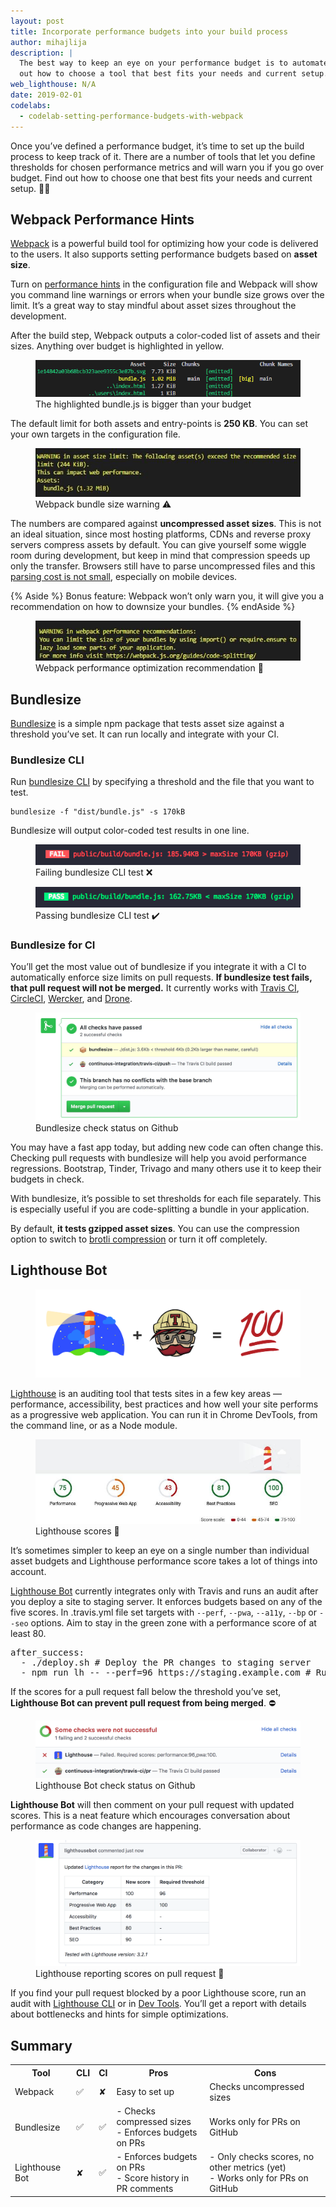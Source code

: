 ```yaml
---
layout: post
title: Incorporate performance budgets into your build process
author: mihajlija
description: |
  The best way to keep an eye on your performance budget is to automate it. Find
  out how to choose a tool that best fits your needs and current setup.
web_lighthouse: N/A
date: 2019-02-01
codelabs:
  - codelab-setting-performance-budgets-with-webpack
---
```


Once you’ve defined a performance budget, it’s time to set up the build process
to keep track of it. There are a number of tools that let you define thresholds
for chosen performance metrics and will warn you if you go over budget. Find out
how to choose one that best fits your needs and current setup. 🕵️‍♀️

## Webpack Performance Hints

[Webpack](https://developers.google.com/web/fundamentals/performance/webpack/) is a powerful build tool for optimizing how your code is delivered to the users. It also supports setting performance budgets based on **asset size**.

Turn on [performance hints](https://webpack.js.org/configuration/performance/) in the configuration file and Webpack will show you command line warnings or errors when your bundle size grows over the limit. It’s a great way to stay mindful about asset sizes throughout the development.

After the build step, Webpack outputs a color-coded list of assets and their sizes. Anything over budget is highlighted in yellow.

<figure class="w-figure w-figure--center">
  <img class="w-screenshot w-screenshot--filled" src="./webpack-output.png" alt="Webpack output highlighting bundle.js">
  <figcaption class="w-figcaption">
    The highlighted bundle.js is bigger than your budget
  </figcaption>
</figure>

The default limit for both assets and entry-points is **250 KB**. You can set your own targets in the configuration file.

<figure class="w-figure w-figure--center">
  <img class="w-screenshot w-screenshot--filled" src="./webpack-warning.jpg" alt="Webpack bundle size warning">
  <figcaption class="w-figcaption">
    Webpack bundle size warning ⚠️
  </figcaption>
</figure>

The numbers are compared against **uncompressed asset sizes**. This is not an ideal situation, since most hosting platforms, CDNs and reverse proxy servers compress assets by default. You can give yourself some wiggle room during development, but keep in mind that compression speeds up only the transfer. Browsers still have to parse uncompressed files and this [parsing cost is not small](https://medium.com/@addyosmani/the-cost-of-javascript-in-2018-7d8950fbb5d4), especially on mobile devices.

{% Aside %}
Bonus feature: Webpack won’t only warn you, it will give you a recommendation
on how to downsize your bundles.
{% endAside %}

<figure class="w-figure w-figure--center">
  <img class="w-screenshot w-screenshot--filled" src="./webpack-recommendation.jpg" alt="Webpack performance optimization recommendation">
  <figcaption class="w-figcaption">
    Webpack performance optimization recommendation 💁
  </figcaption>
</figure>

## Bundlesize

[Bundlesize](https://github.com/siddharthkp/bundlesize) is a simple npm package that tests asset size against a threshold you’ve set. It can run locally and integrate with your CI.

### Bundlesize CLI

Run [bundlesize CLI](https://github.com/siddharthkp/bundlesize#cli) by specifying a threshold and the file that you want to test.

```
bundlesize -f "dist/bundle.js" -s 170kB
```

Bundlesize will output color-coded test results in one line.

<figure class="w-figure w-figure--center">
  <img class="w-screenshot w-screenshot--filled" src="./bundlesize-fail.png" alt="Failing bundlesize CLI test">
  <figcaption class="w-figcaption">
    Failing bundlesize CLI test ❌
  </figcaption>
</figure>

<figure class="w-figure w-figure--center">
  <img class="w-screenshot w-screenshot--filled" src="./bundlesize-pass.png" alt="Passing bundlesize CLI test">
  <figcaption class="w-figcaption">
    Passing bundlesize CLI test ✔️
  </figcaption>
</figure>

### Bundlesize for CI

You’ll get the most value out of bundlesize if you integrate it with a CI to automatically enforce size limits on pull requests. **If bundlesize test fails, that pull request will not be merged.** It currently works with [Travis CI](https://travis-ci.org/), [CircleCI](https://circleci.com/), [Wercker](http://www.wercker.com/), and [Drone](http://readme.drone.io/).

<figure class="w-figure">
  <img class="screenshot" src="./bundlesize-status.jpg" alt="Bundlesize check status on Github">
  <figcaption class="w-figcaption">
    Bundlesize check status on Github 
  </figcaption>
</figure>

You may have a fast app today, but adding new code can often change this. Checking pull requests with bundlesize will help you avoid performance regressions. Bootstrap, Tinder, Trivago and many others use it to keep their budgets in check.

With bundlesize, it’s possible to set thresholds for each file separately. This is especially useful if you are code-splitting a bundle in your application.

By default, **it tests gzipped asset sizes**. You can use the compression option to switch to [brotli compression](https://css-tricks.com/brotli-static-compression/) or turn it off completely.

## Lighthouse Bot

<figure class="w-figure">
  <img src="./lighthouse-travis.png" alt="Lighthouse Bot">
  <figcaption class="w-figcaption">
  </figcaption>
</figure>

[Lighthouse](https://developers.google.com/web/tools/lighthouse/) is an auditing tool that tests sites in a few key areas — performance, accessibility, best practices and how well your site performs as a progressive web application. You can run it in Chrome DevTools, from the command line, or as a Node module.

<figure class="w-figure">
  <img class="screenshot" src="./lighthouse-scores.jpg" alt="Lighthouse scores 💯">
  <figcaption class="w-figcaption">
    Lighthouse scores 💯 
  </figcaption>
</figure>

It’s sometimes simpler to keep an eye on a single number than individual asset budgets and Lighthouse performance score takes a lot of things into account.

[Lighthouse Bot](https://github.com/ebidel/lighthouse-ci) currently integrates only with Travis and runs an audit after you deploy a site to staging server. It enforces budgets based on any of the five scores. In .travis.yml file set targets with `--perf`, `--pwa`, `--a11y`, `--bp` or `--seo` options. Aim to stay in the green zone with a performance score of at least 80.

<pre class="prettyprint">
after_success:
  - ./deploy.sh # Deploy the PR changes to staging server
  - npm run lh -- --perf=96 https://staging.example.com # Run Lighthouse test
</pre>

If the scores for a pull request fall below the threshold you’ve set, **Lighthouse Bot can prevent pull request from being merged**. ⛔

<figure class="w-figure">
  <img class="screenshot" src="./lighthouse-check.png" alt="Lighthouse Bot check status on Github">
  <figcaption class="w-figcaption">
    Lighthouse Bot check status on Github  
  </figcaption>
</figure>

**Lighthouse Bot** will then comment on your pull request with updated scores. This is a neat feature which encourages conversation about performance as code changes are happening.

<figure class="w-figure">
  <img src="./lighthouse-bot.png" alt="Lighthouse reporting scores on pull request">
  <figcaption class="w-figcaption">
    Lighthouse reporting scores on pull request 💬 
  </figcaption>
</figure>

If you find your pull request blocked by a poor Lighthouse score, run an audit with [Lighthouse CLI](https://developers.google.com/web/tools/lighthouse/#cli) or in [Dev Tools](https://developers.google.com/web/tools/lighthouse/#devtools). You’ll get a report with details about bottlenecks and hints for simple optimizations.

## Summary

<div class="w-table-wrapper">
  <table>
    <tr>
      <th>Tool</th>
      <th>CLI</th>
      <th>CI</th>
      <th>Pros</th>
      <th>Cons</th>
    </tr>
    <tr>
      <td>Webpack</td>
      <td>✅</td>
      <td>✘</td>
      <td>Easy to set up</td>
      <td>Checks uncompressed sizes </td>
    </tr>
    <tr>
      <td>Bundlesize</td>
      <td>✅</td>
      <td>✅</td>
      <td>
          - Checks compressed sizes<br>
          - Enforces budgets on PRs
      </td>
      <td>Works only for PRs on GitHub</td>
    </tr>
    <tr>
      <td>Lighthouse Bot</td>
      <td>✘</td>
      <td>✅</td>
      <td>
          - Enforces budgets on PRs<br>
          - Score history in PR comments
      </td>
      <td>
          - Only checks scores, no other metrics (yet)<br>
          - Works only for PRs on GitHub
      </td>
    </tr>
  </table>
</div>

